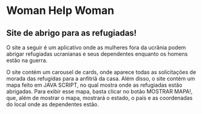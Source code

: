 # Woman Help Woman
## Site de abrigo para as refugiadas!

O site a seguir é um aplicativo onde as mulheres fora da ucrânia podem abrigar refugiadas ucranianas e seus dependentes enquanto os homens estão na guerra.

O site contém um carousel de cards, onde aparece todas as solicitações de morada das refugidas para a anfitriã da casa. Além disso, o site contém um mapa feito em JAVA SCRIPT, no qual mostra onde as refugiadas estão abrigadas.
Para exibir esse mapa, basta clicar no botão MOSTRAR MAPA!, que, além de mostrar o mapa, mostrará o estado, o país e as coordenadas do local onde as dependentes estão.



